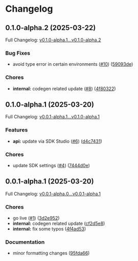# Changelog

## 0.1.0-alpha.2 (2025-03-22)

Full Changelog: [v0.1.0-alpha.1...v0.1.0-alpha.2](https://github.com/vamsi0750/node-client-sdk/compare/v0.1.0-alpha.1...v0.1.0-alpha.2)

### Bug Fixes

* avoid type error in certain environments ([#10](https://github.com/vamsi0750/node-client-sdk/issues/10)) ([59093de](https://github.com/vamsi0750/node-client-sdk/commit/59093de84b717731f69a6de26c6cfc7ec96c8848))


### Chores

* **internal:** codegen related update ([#8](https://github.com/vamsi0750/node-client-sdk/issues/8)) ([4f80322](https://github.com/vamsi0750/node-client-sdk/commit/4f80322b9896f0f61dac7bd1719bfb4bac3a704d))

## 0.1.0-alpha.1 (2025-03-20)

Full Changelog: [v0.0.1-alpha.1...v0.1.0-alpha.1](https://github.com/vamsi0750/node-client-sdk/compare/v0.0.1-alpha.1...v0.1.0-alpha.1)

### Features

* **api:** update via SDK Studio ([#6](https://github.com/vamsi0750/node-client-sdk/issues/6)) ([d4c7431](https://github.com/vamsi0750/node-client-sdk/commit/d4c74312447c6e5b2393c005919ebfe1fbab1913))


### Chores

* update SDK settings ([#4](https://github.com/vamsi0750/node-client-sdk/issues/4)) ([7444d0e](https://github.com/vamsi0750/node-client-sdk/commit/7444d0e5691faeabd2135746fbc732d3fabde085))

## 0.0.1-alpha.1 (2025-03-20)

Full Changelog: [v0.0.1-alpha.0...v0.0.1-alpha.1](https://github.com/vamsi0750/node-client-sdk/compare/v0.0.1-alpha.0...v0.0.1-alpha.1)

### Chores

* go live ([#1](https://github.com/vamsi0750/node-client-sdk/issues/1)) ([3d2e952](https://github.com/vamsi0750/node-client-sdk/commit/3d2e9523d4eac92f9f9ba2c980c4c8836f71620f))
* **internal:** codegen related update ([cf2d5e8](https://github.com/vamsi0750/node-client-sdk/commit/cf2d5e8022206e082ce7c0439c8f94626061cc0c))
* **internal:** fix some typos ([4f4ad53](https://github.com/vamsi0750/node-client-sdk/commit/4f4ad538942b8db2dc93ef89598cd5053084aa3f))


### Documentation

* minor formatting changes ([95fda66](https://github.com/vamsi0750/node-client-sdk/commit/95fda66f17ecafc710896f200e95aad394e94341))
